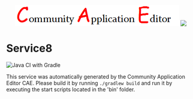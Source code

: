 <p align="center">
  <img src="https://github.com/PhilCAEOrg2/microservice-185/blob/master/img/logo.png" />
  <img src="https://raw.githubusercontent.com/rwth-acis/las2peer/master/img/logo/bitmap/las2peer-logo-128x128.png" />
</p>

Service8
===================
![Java CI with Gradle](https://github.com/PhilCAEOrg2/microservice-185/workflows/Java%20CI%20with%20Gradle/badge.svg?branch=master)

This service was automatically generated by the Community Application Editor CAE. Please build it by running `./gradlew build` and run it by executing the start scripts located in the 'bin' folder.

